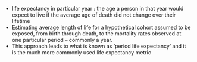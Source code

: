 - life expectancy in particular year : the age a person in that year would expect to live if the average age of death did not change over their lifetime
- Estimating average length of life for a hypothetical cohort assumed to be exposed, from birth through death, to the mortality rates observed at one particular period – commonly a year.
- This approach leads to what is known as ‘period life expectancy‘ and it is the much more commonly used life expectancy metric